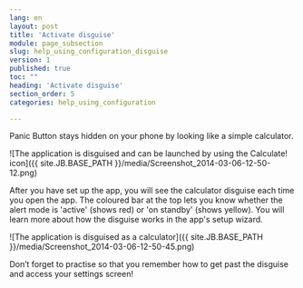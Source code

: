 ```yaml
---
lang: en
layout: post
title: 'Activate disguise'
module: page_subsection
slug: help_using_configuration_disguise
version: 1
published: true
toc: ""
heading: 'Activate disguise'
section_order: 5
categories: help_using_configuration

---
```


Panic Button stays hidden on your phone by looking like a simple calculator. 

![The application is disguised and can be launched by using the Calculate! icon]({{ site.JB.BASE_PATH }}/media/Screenshot_2014-03-06-12-50-12.png)

After you have set up the app, you will see the calculator disguise each time you open the app. The coloured bar at the top lets you know whether the alert mode is 'active' (shows red) or 'on standby' (shows yellow).  You will learn more about how the disguise works in the app's setup wizard. 

![The application is disguised as a calculator]({{ site.JB.BASE_PATH }}/media/Screenshot_2014-03-06-12-50-45.png)

Don’t forget to practise so that you remember how to get past the disguise and access your settings screen!